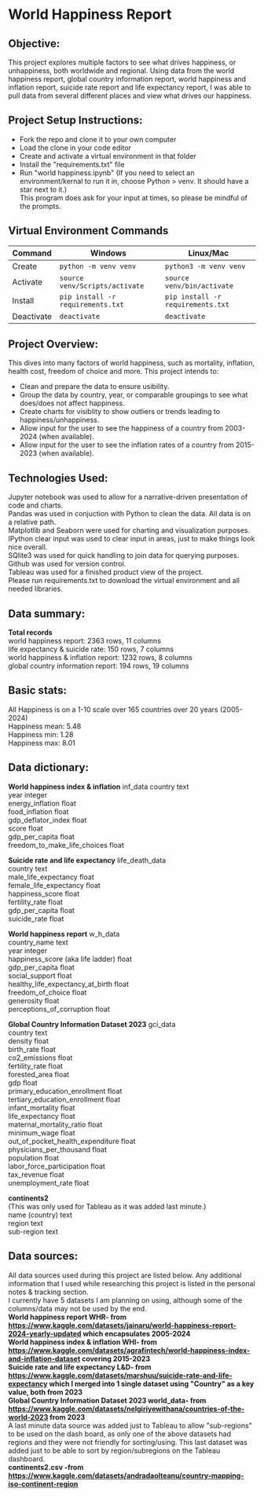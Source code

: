 # World Happiness Report
## Objective:
This project explores multiple factors to see what drives happiness, or unhappiness, both worldwide and regional. Using data from the world happiness report, global country information report, world happiness and inflation report, suicide rate report and life expectancy report, I was able to pull data from several different places and view what drives our happiness.  


## Project Setup Instructions:
+ Fork the repo and clone it to your own computer
+ Load the clone in your code editor
+ Create and activate a virtual environment in that folder
+ Install the "requirements.txt" file
+ Run "world happiness.ipynb"
(If you need to select an environment/kernal to run it in, choose Python > venv. It should have a star next to it.)  
This program does ask for your input at times, so please be mindful of the prompts.  

## Virtual Environment Commands 
| **Command** |           **Windows**                 |            **Linux/Mac**             | 
| ----------  | ------------------------------------- | ------------------------------------ |
|  Create     |    `python -m venv venv`              |   `python3 -m venv venv`             |
|  Activate   |    `source venv/Scripts/activate`     |   `source venv/bin/activate`         |
|  Install    |    `pip install -r requirements.txt`  |   `pip install -r requirements.txt`  |
|  Deactivate |    `deactivate`                       |   `deactivate`                       |


## Project Overview:
This dives into many factors of world happiness, such as mortality, inflation, health cost, freedom of choice and more. 
This project intends to:  
+ Clean and prepare the data to ensure usibility.
+ Group the data by country, year, or comparable groupings to see what does/does not affect happiness.
+ Create charts for visiblity to show outliers or trends leading to happiness/unhappiness.
+ Allow input for the user to see the happiness of a country from 2003-2024 (when available).
+ Allow input for the user to see the inflation rates of a country from 2015-2023 (when available).


## Technologies Used:
Jupyter notebook was used to allow for a narrative-driven presentation of code and charts.  
Pandas was used in conjuction with Python to clean the data. All data is on a relative path.    
Matplotlib and Seaborn were used for charting and visualization purposes.  
IPython clear input was used to clear input in areas, just to make things look nice overall.  
SQlite3 was used for quick handling to join data for querying purposes.  
Github was used for version control.  
Tableau was used for a finished product view of the project.  
Please run requirements.txt to download the virtual environment and all needed libraries.  

## Data summary:
**Total records**  
world happiness report: 2363 rows, 11 columns  
life expectancy & suicide rate: 150 rows, 7 columns  
world happiness & inflation report: 1232 rows, 8 columns    
global country information report: 194 rows, 19 columns  

## Basic stats:
All Happiness is on a 1-10 scale over 165 countries over 20 years (2005-2024)  
Happiness mean: 5.48   
Happiness min: 1.28   
Happiness max: 8.01

## Data dictionary:

**World happiness index & inflation**
inf_data
country                         text  
year                            integer  
energy_inflation                float  
food_inflation                  float  
gdp_deflator_index              float  
score                           float  
gdp_per_capita                  float  
freedom_to_make_life_choices    float  

**Suicide rate and life expectancy**
life_death_data  
country                   text  
male_life_expectancy      float  
female_life_expectancy    float  
happiness_score           float  
fertility_rate            float  
gdp_per_capita            float  
suicide_rate              float  

**World happiness report**
w_h_data  
country_name                        text  
year                                integer  
happiness_score (aka life ladder)   float  
gdp_per_capita                      float  
social_support                      float  
healthy_life_expectancy_at_birth    float  
freedom_of_choice                   float  
generosity                          float  
perceptions_of_corruption           float  

**Global Country Information Dataset 2023**
gci_data  
country                             text  
density                             float  
birth_rate                          float  
co2_emissions                       float  
fertility_rate                      float  
forested_area                       float  
gdp                                 float  
primary_education_enrollment        float  
tertiary_education_enrollment       float  
infant_mortality                    float  
life_expectancy                     float  
maternal_mortality_ratio            float  
minimum_wage                        float  
out_of_pocket_health_expenditure    float  
physicians_per_thousand             float  
population                          float  
labor_force_participation           float  
tax_revenue                         float  
unemployment_rate                   float  

**continents2**  
(This was only used for Tableau as it was added last minute.)  
name (country)                      text  
region                              text  
sub-region                          text  

## Data sources:
All data sources used during this project are listed below.  Any additional information that I used while researching this project is listed in the personal notes & tracking section.  
I currently have 5 datasets I am planning on using, although some of the columns/data may not be used by the end.   
**World happiness report WHR- from https://www.kaggle.com/datasets/jainaru/world-happiness-report-2024-yearly-updated which encapsulates 2005-2024**\
**World happiness index & inflation WHI- from https://www.kaggle.com/datasets/agrafintech/world-happiness-index-and-inflation-dataset covering 2015-2023**\
**Suicide rate and life expectancy L&D- from https://www.kaggle.com/datasets/marshuu/suicide-rate-and-life-expectancy which I merged into 1 single dataset using "Country" as a key value, both from 2023**\
**Global Country Information Dataset 2023 world_data- from https://www.kaggle.com/datasets/nelgiriyewithana/countries-of-the-world-2023 from 2023**  
A last minute data source was added just to Tableau to allow "sub-regions" to be used on the dash board, as only one of the above datasets had regions and they were not friendly for sorting/using. This last dataset was added just to be able to sort by region/subregions on the Tableau dashboard.  
**continents2.csv -from https://www.kaggle.com/datasets/andradaolteanu/country-mapping-iso-continent-region**



